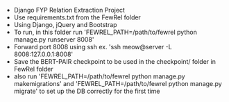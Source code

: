 * Django FYP Relation Extraction Project
* Use requirements.txt from the FewRel folder
* Using Django, jQuery and Bootstrap
* To run, in this folder run 'FEWREL_PATH=/path/to/fewrel python manage.py runserver 8008'
* Forward port 8008 using ssh ex. 'ssh meow@server -L 8008:127.0.0.1:8008'
* Save the BERT-PAIR checkpoint to be used in the checkpoint/ folder in FewRel folder
* also run 'FEWREL_PATH=/path/to/fewrel python manage.py makemigrations' and 'FEWREL_PATH=/path/to/fewrel python manage.py migrate' to set up the DB correctly for the first time